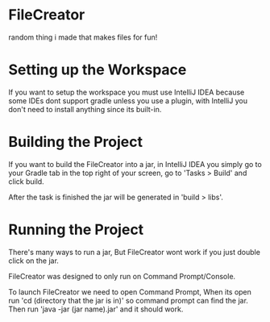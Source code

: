 # FileCreator
random thing i made that makes files for fun!

# Setting up the Workspace
If you want to setup the workspace you must use IntelliJ IDEA because some IDEs dont support gradle unless you use a plugin, with IntelliJ you don't need to install anything since its built-in.

# Building the Project
If you want to build the FileCreator into a jar, in IntelliJ IDEA you simply go to your Gradle tab in the top right of your screen, go to 'Tasks > Build' and click build.

After the task is finished the jar will be generated in 'build > libs'.

# Running the Project
There's many ways to run a jar, But FileCreator wont work if you just double click on the jar.

FileCreator was designed to only run on Command Prompt/Console.

To launch FileCreator we need to open Command Prompt, When its open run 'cd (directory that the jar is in)' so command prompt can find the jar.
Then run 'java -jar (jar name).jar' and it should work.

